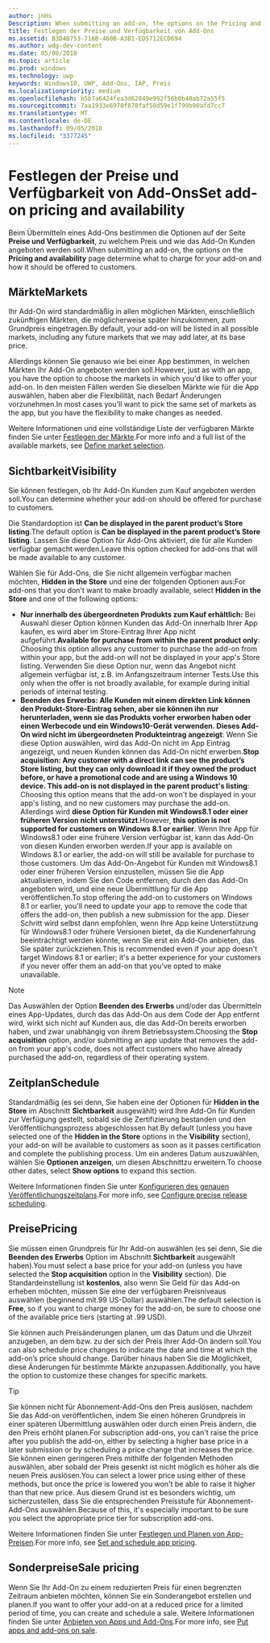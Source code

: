 ```yaml
---
author: jnHs
Description: When submitting an add-on, the options on the Pricing and availability page determine what to charge for your add-on and how it should be offered to customers.
title: Festlegen der Preise und Verfügbarkeit von Add-Ons
ms.assetid: B3D4B753-716B-460B-A3B1-ED5712ECD694
ms.author: wdg-dev-content
ms.date: 05/08/2018
ms.topic: article
ms.prod: windows
ms.technology: uwp
keywords: Windows10, UWP, Add-Ons, IAP, Preis
ms.localizationpriority: medium
ms.openlocfilehash: b5b7a6424fea3d62849e992f56b0b40ab72a55f5
ms.sourcegitcommit: 7aa1933e6970f878faf50d59e1f799b90afd7cc7
ms.translationtype: MT
ms.contentlocale: de-DE
ms.lasthandoff: 09/05/2018
ms.locfileid: "3377245"
---
```

# <a name="set-add-on-pricing-and-availability"></a><span data-ttu-id="61c09-103">Festlegen der Preise und Verfügbarkeit von Add-Ons</span><span class="sxs-lookup"><span data-stu-id="61c09-103">Set add-on pricing and availability</span></span>


<span data-ttu-id="61c09-104">Beim Übermitteln eines Add-Ons bestimmen die Optionen auf der Seite **Preise und Verfügbarkeit**, zu welchem Preis und wie das Add-On Kunden angeboten werden soll.</span><span class="sxs-lookup"><span data-stu-id="61c09-104">When submitting an add-on, the options on the **Pricing and availability** page determine what to charge for your add-on and how it should be offered to customers.</span></span>

## <a name="markets"></a><span data-ttu-id="61c09-105">Märkte</span><span class="sxs-lookup"><span data-stu-id="61c09-105">Markets</span></span>

<span data-ttu-id="61c09-106">Ihr Add-On wird standardmäßig in allen möglichen Märkten, einschließlich zukünftigen Märkten, die möglicherweise später hinzukommen, zum Grundpreis eingetragen.</span><span class="sxs-lookup"><span data-stu-id="61c09-106">By default, your add-on will be listed in all possible markets, including any future markets that we may add later, at its base price.</span></span>

<span data-ttu-id="61c09-107">Allerdings können Sie genauso wie bei einer App bestimmen, in welchen Märkten Ihr Add-On angeboten werden soll.</span><span class="sxs-lookup"><span data-stu-id="61c09-107">However, just as with an app, you have the option to choose the markets in which you'd like to offer your add-on.</span></span> <span data-ttu-id="61c09-108">In den meisten Fällen werden Sie dieselben Märkte wie für die App auswählen, haben aber die Flexibilität, nach Bedarf Änderungen vorzunehmen.</span><span class="sxs-lookup"><span data-stu-id="61c09-108">In most cases you'll want to pick the same set of markets as the app, but you have the flexibility to make changes as needed.</span></span> 

<span data-ttu-id="61c09-109">Weitere Informationen und eine vollständige Liste der verfügbaren Märkte finden Sie unter [Festlegen der Märkte](define-pricing-and-market-selection.md).</span><span class="sxs-lookup"><span data-stu-id="61c09-109">For more info and a full list of the available markets, see [Define market selection](define-pricing-and-market-selection.md).</span></span>

## <a name="visibility"></a><span data-ttu-id="61c09-110">Sichtbarkeit</span><span class="sxs-lookup"><span data-stu-id="61c09-110">Visibility</span></span>

<span data-ttu-id="61c09-111">Sie können festlegen, ob Ihr Add-On Kunden zum Kauf angeboten werden soll.</span><span class="sxs-lookup"><span data-stu-id="61c09-111">You can determine whether your add-on should be offered for purchase to customers.</span></span> 

<span data-ttu-id="61c09-112">Die Standardoption ist **Can be displayed in the parent product’s Store listing**.</span><span class="sxs-lookup"><span data-stu-id="61c09-112">The default option is **Can be displayed in the parent product’s Store listing**.</span></span> <span data-ttu-id="61c09-113">Lassen Sie diese Option für Add-Ons aktiviert, die für alle Kunden verfügbar gemacht werden.</span><span class="sxs-lookup"><span data-stu-id="61c09-113">Leave this option checked for add-ons that will be made available to any customer.</span></span> 

<span data-ttu-id="61c09-114">Wählen Sie für Add-Ons, die Sie nicht allgemein verfügbar machen möchten, **Hidden in the Store** und eine der folgenden Optionen aus:</span><span class="sxs-lookup"><span data-stu-id="61c09-114">For add-ons that you don't want to make broadly available, select **Hidden in the Store** and one of the following options:</span></span>

-   <span data-ttu-id="61c09-115">**Nur innerhalb des übergeordneten Produkts zum Kauf erhältlich:** Bei Auswahl dieser Option können Kunden das Add-On innerhalb Ihrer App kaufen, es wird aber im Store-Eintrag Ihrer App nicht aufgeführt.</span><span class="sxs-lookup"><span data-stu-id="61c09-115">**Available for purchase from within the parent product only**: Choosing this option allows any customer to purchase the add-on from within your app, but the add-on will not be displayed in your app's Store listing.</span></span> <span data-ttu-id="61c09-116">Verwenden Sie diese Option nur, wenn das Angebot nicht allgemein verfügbar ist, z.B. im Anfangszeitraum interner Tests.</span><span class="sxs-lookup"><span data-stu-id="61c09-116">Use this only when the offer is not broadly available, for example during initial periods of internal testing.</span></span>
-   <span data-ttu-id="61c09-117">**Beenden des Erwerbs: Alle Kunden mit einem direkten Link können den Produkt-Store-Eintrag sehen, aber sie können ihn nur herunterladen, wenn sie das Produkts vorher erworben haben oder einen Werbecode und ein Windows10-Gerät verwenden. Dieses Add-On wird nicht im übergeordneten Produkteintrag angezeigt**: Wenn Sie diese Option auswählen, wird das Add-On nicht im App Eintrag angezeigt, und neuen Kunden können das Add-On nicht erwerben.</span><span class="sxs-lookup"><span data-stu-id="61c09-117">**Stop acquisition: Any customer with a direct link can see the product’s Store listing, but they can only download it if they owned the product before, or have a promotional code and are using a Windows 10 device. This add-on is not displayed in the parent product's listing**: Choosing this option means that the add-on won't be displayed in your app's listing, and no new customers may purchase the add-on.</span></span> <span data-ttu-id="61c09-118">Allerdings wird **diese Option für Kunden mit Windows8.1 oder einer früheren Version nicht unterstützt**.</span><span class="sxs-lookup"><span data-stu-id="61c09-118">However, **this option is not supported for customers on Windows 8.1 or earlier**.</span></span> <span data-ttu-id="61c09-119">Wenn Ihre App für Windows8.1 oder eine frühere Version verfügbar ist, kann das Add-On von diesen Kunden erworben werden.</span><span class="sxs-lookup"><span data-stu-id="61c09-119">If your app is available on Windows 8.1 or earlier, the add-on will still be available for purchase to those customers.</span></span> <span data-ttu-id="61c09-120">Um das Add-On-Angebot für Kunden mit Windows8.1 oder einer früheren Version einzustellen, müssen Sie die App aktualisieren, indem Sie den Code entfernen, durch den das Add-On angeboten wird, und eine neue Übermittlung für die App veröffentlichen.</span><span class="sxs-lookup"><span data-stu-id="61c09-120">To stop offering the add-on to customers on Windows 8.1 or earlier, you'll need to update your app to remove the code that offers the add-on, then publish a new submission for the app.</span></span> <span data-ttu-id="61c09-121">Dieser Schritt wird selbst dann empfohlen, wenn Ihre App keine Unterstützung für Windows8.1 oder frühere Versionen bietet, da die Kundenerfahrung beeinträchtigt werden könnte, wenn Sie erst ein Add-On anbieten, das Sie später zurückziehen.</span><span class="sxs-lookup"><span data-stu-id="61c09-121">This is recommended even if your app doesn't target Windows 8.1 or earlier; it's a better experience for your customers if you never offer them an add-on that you've opted to make unavailable.</span></span>
    
 > [!NOTE] 
 > <span data-ttu-id="61c09-122">Das Auswählen der Option **Beenden des Erwerbs** und/oder das Übermitteln eines App-Updates, durch das das Add-On aus dem Code der App entfernt wird, wirkt sich nicht auf Kunden aus, die das Add-On bereits erworben haben, und zwar unabhängig von ihrem Betriebssystem.</span><span class="sxs-lookup"><span data-stu-id="61c09-122">Choosing the **Stop acquisition** option, and/or submitting an app update that removes the add-on from your app's code, does not affect customers who have already purchased the add-on, regardless of their operating system.</span></span>


## <a name="schedule"></a><span data-ttu-id="61c09-123">Zeitplan</span><span class="sxs-lookup"><span data-stu-id="61c09-123">Schedule</span></span>

<span data-ttu-id="61c09-124">Standardmäßig (es sei denn, Sie haben eine der Optionen für **Hidden in the Store** im Abschnitt **Sichtbarkeit** ausgewählt) wird Ihre Add-On für Kunden zur Verfügung gestellt, sobald sie die Zertifizierung bestanden und den Veröffentlichungsprozess abgeschlossen hat.</span><span class="sxs-lookup"><span data-stu-id="61c09-124">By default (unless you have selected one of the **Hidden in the Store** options in the **Visibility** section), your add-on will be available to customers as soon as it passes certification and complete the publishing process.</span></span> <span data-ttu-id="61c09-125">Um ein anderes Datum auszuwählen, wählen Sie **Optionen anzeigen**, um diesen Abschnittzu erweitern.</span><span class="sxs-lookup"><span data-stu-id="61c09-125">To choose other dates, select **Show options** to expand this section.</span></span> 

<span data-ttu-id="61c09-126">Weitere Informationen finden Sie unter [Konfigurieren des genauen Veröffentlichungszeitplans](configure-precise-release-scheduling.md).</span><span class="sxs-lookup"><span data-stu-id="61c09-126">For more info, see [Configure precise release scheduling](configure-precise-release-scheduling.md).</span></span>


## <a name="pricing"></a><span data-ttu-id="61c09-127">Preise</span><span class="sxs-lookup"><span data-stu-id="61c09-127">Pricing</span></span>

<span data-ttu-id="61c09-128">Sie müssen einen Grundpreis für Ihr Add-on auswählen (es sei denn, Sie die **Beenden des Erwerbs** Option im Abschnitt **Sichtbarkeit** ausgewählt haben).</span><span class="sxs-lookup"><span data-stu-id="61c09-128">You must select a base price for your add-on (unless you have selected the **Stop acquisition** option in the **Visibility** section).</span></span> <span data-ttu-id="61c09-129">Die Standardeinstellung ist **kostenlos**, also wenn Sie Geld für das Add-on erheben möchten, müssen Sie eine der verfügbaren Preisniveaus auswählen (beginnend mit.99 US-Dollar) auswählen.</span><span class="sxs-lookup"><span data-stu-id="61c09-129">The default selection is **Free**, so if you want to charge money for the add-on, be sure to choose one of the available price tiers (starting at .99 USD).</span></span>

<span data-ttu-id="61c09-130">Sie können auch Preisänderungen planen, um das Datum und die Uhrzeit anzugeben, an dem bzw. zu der sich der Preis Ihrer Add-On ändern soll.</span><span class="sxs-lookup"><span data-stu-id="61c09-130">You can also schedule price changes to indicate the date and time at which the add-on’s price should change.</span></span> <span data-ttu-id="61c09-131">Darüber hinaus haben Sie die Möglichkeit, diese Änderungen für bestimmte Märkte anzupassen.</span><span class="sxs-lookup"><span data-stu-id="61c09-131">Additionally, you have the option to customize these changes for specific markets.</span></span> 

> [!TIP]
> <span data-ttu-id="61c09-132">Sie können nicht für Abonnement-Add-Ons den Preis auslösen, nachdem Sie das Add-on veröffentlichen, indem Sie einen höheren Grundpreis in einer späteren Übermittlung auswählen oder durch einen Preis ändern, die den Preis erhöht planen.</span><span class="sxs-lookup"><span data-stu-id="61c09-132">For subscription add-ons, you can't raise the price after you publish the add-on, either by selecting a higher base price in a later submission or by scheduling a price change that increases the price.</span></span> <span data-ttu-id="61c09-133">Sie können einen geringeren Preis mithilfe der folgenden Methoden auswählen, aber sobald der Preis gesenkt ist nicht möglich es höher als die neuen Preis auslösen.</span><span class="sxs-lookup"><span data-stu-id="61c09-133">You can select a lower price using either of these methods, but once the price is lowered you won't be able to raise it higher than that new price.</span></span> <span data-ttu-id="61c09-134">Aus diesem Grund ist es besonders wichtig, um sicherzustellen, dass Sie die entsprechenden Preisstufe für Abonnement-Add-Ons auswählen.</span><span class="sxs-lookup"><span data-stu-id="61c09-134">Because of this, it's especially important to be sure you select the appropriate price tier for subscription add-ons.</span></span> 

<span data-ttu-id="61c09-135">Weitere Informationen finden Sie unter [Festlegen und Planen von App-Preisen](set-and-schedule-app-pricing.md).</span><span class="sxs-lookup"><span data-stu-id="61c09-135">For more info, see [Set and schedule app pricing](set-and-schedule-app-pricing.md).</span></span>


## <a name="sale-pricing"></a><span data-ttu-id="61c09-136">Sonderpreise</span><span class="sxs-lookup"><span data-stu-id="61c09-136">Sale pricing</span></span>

<span data-ttu-id="61c09-137">Wenn Sie Ihr Add-On zu einem reduzierten Preis für einen begrenzten Zeitraum anbieten möchten, können Sie ein Sonderangebot erstellen und planen.</span><span class="sxs-lookup"><span data-stu-id="61c09-137">If you want to offer your add-on at a reduced price for a limited period of time, you can create and schedule a sale.</span></span> <span data-ttu-id="61c09-138">Weitere Informationen finden Sie unter [Anbieten von Apps und Add-Ons](put-apps-and-add-ons-on-sale.md).</span><span class="sxs-lookup"><span data-stu-id="61c09-138">For more info, see [Put apps and add-ons on sale](put-apps-and-add-ons-on-sale.md).</span></span>




